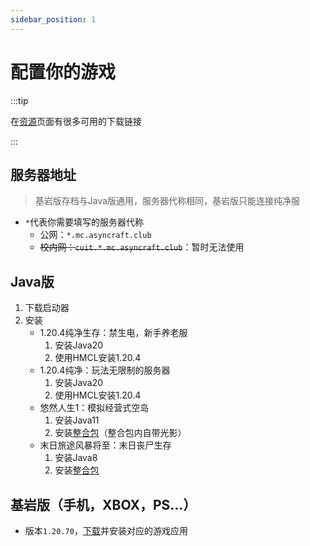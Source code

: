 ```yaml
---
sidebar_position: 1
---
```


# 配置你的游戏

:::tip
  
在[资源](/docs/资源/)页面有很多可用的下载链接  

:::

## 服务器地址

>基岩版存档与Java版通用，服务器代称相同，基岩版只能连接纯净服

+ `*`代表你需要填写的服务器代称
  + 公网：`*.mc.asyncraft.club`
  + ~~校内网：`cuit.*.mc.asyncraft.club`~~：暂时无法使用

## Java版

1. 下载启动器
2. 安装
   + 1.20.4纯净生存：禁生电，新手养老服
     1. 安装Java20
     2. 使用HMCL安装1.20.4
   + 1.20.4纯净：玩法无限制的服务器
     1. 安装Java20
     2. 使用HMCL安装1.20.4
   + 悠然人生1：模拟经营式空岛
     1. 安装Java11
     2. 安装[整合包](/docs/资源)（整合包内自带光影）
   + 末日旅途风暴将至：末日丧尸生存
     1. 安装Java8
     2. 安装[整合包](/docs/资源)

## 基岩版（手机，XBOX，PS...）

+ 版本`1.20.70`，[下载](/docs/资源)并安装对应的游戏应用

